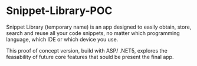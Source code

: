 # Snippet-Library-POC
Snippet Library (temporary name) is an app designed to easily obtain, store, search and reuse all your code snippets, no matter which programming language, which IDE or which device you use.

This proof of concept version, build with ASP/ .NET5, explores the feasability of future core features that sould be present the final app.
